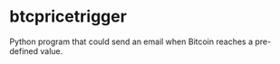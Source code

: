 # btcpricetrigger
Python program that could send an email when Bitcoin reaches a pre-defined value.

